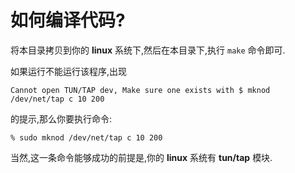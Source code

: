 # 如何编译代码?

将本目录拷贝到你的 **linux** 系统下,然后在本目录下,执行 `make` 命令即可.

如果运行不能运行该程序,出现

```shell
Cannot open TUN/TAP dev, Make sure one exists with $ mknod /dev/net/tap c 10 200
```

的提示,那么你要执行命令:

```shell
% sudo mknod /dev/net/tap c 10 200
```

当然,这一条命令能够成功的前提是,你的 **linux** 系统有 **tun/tap** 模块.
